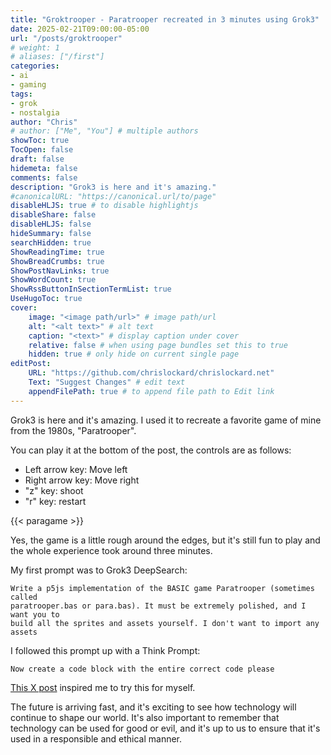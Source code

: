 ```yaml
---
title: "Groktrooper - Paratrooper recreated in 3 minutes using Grok3"
date: 2025-02-21T09:00:00-05:00
url: "/posts/groktrooper"
# weight: 1
# aliases: ["/first"]
categories:
- ai
- gaming
tags:
- grok
- nostalgia
author: "Chris"
# author: ["Me", "You"] # multiple authors
showToc: true
TocOpen: false
draft: false
hidemeta: false
comments: false
description: "Grok3 is here and it's amazing."
#canonicalURL: "https://canonical.url/to/page"
disableHLJS: true # to disable highlightjs
disableShare: false
disableHLJS: false
hideSummary: false
searchHidden: true
ShowReadingTime: true
ShowBreadCrumbs: true
ShowPostNavLinks: true
ShowWordCount: true
ShowRssButtonInSectionTermList: true
UseHugoToc: true
cover:
    image: "<image path/url>" # image path/url
    alt: "<alt text>" # alt text
    caption: "<text>" # display caption under cover
    relative: false # when using page bundles set this to true
    hidden: true # only hide on current single page
editPost:
    URL: "https://github.com/chrislockard/chrislockard.net"
    Text: "Suggest Changes" # edit text
    appendFilePath: true # to append file path to Edit link
---
```

Grok3 is here and it's amazing. I used it to recreate a favorite game of mine
from the 1980s, "Paratrooper".

You can play it at the bottom of the post, the controls are as follows:
- Left arrow key: Move left
- Right arrow key: Move right
- "z" key: shoot
- "r" key: restart

{{< paragame >}}

Yes, the game is a little rough around the edges, but it's still fun to play and
the whole experience took around three minutes.

My first prompt was to Grok3 DeepSearch:

```
Write a p5js implementation of the BASIC game Paratrooper (sometimes called
paratrooper.bas or para.bas). It must be extremely polished, and I want you to
build all the sprites and assets yourself. I don't want to import any assets
```

I followed this prompt up with a Think Prompt:

```
Now create a code block with the entire correct code please
```

[This X
post](https://x.com/AlexFinnX/status/1892324611175424077) inspired me to try this for myself.

The future is arriving fast, and it's exciting to see how technology will
continue to shape our world. It's also important to remember that technology can
be used for good or evil, and it's up to us to ensure that it's used in a
responsible and ethical manner.
